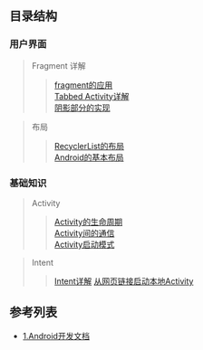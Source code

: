 ## 目录结构

### 用户界面
> Fragment 详解
>> [fragment的应用](001.fragment的应用.md)  
>> [Tabbed Activity详解](013.Tabbed_Activity详解.md)  
>> [阴影部分的实现](002.阴影部分的实现.md)  

> 布局  
>> [RecyclerList的布局](012.RecyclerList的布局.md)  
>> [Android的基本布局](009.Android的基本布局.md)

### 基础知识  
> Activity
>> [Activity的生命周期](003.Activity的生命周期.md)  
>> [Activity间的通信](004.Activity间的通信.md)  
>> [Activity启动模式](005.Activity启动模式.md)  

> Intent
>> [Intent详解](006.Intent详解.md)
>> [从网页链接启动本地Activity](007.从网页链接启动本地Activity.md)


## 参考列表
+ [1.Android开发文档](https://developer.android.com/docs)
